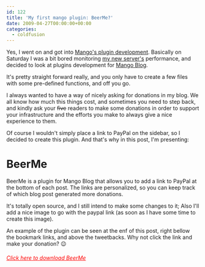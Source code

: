```yaml
---
id: 122
title: 'My first mango plugin: BeerMe?'
date: 2009-04-27T00:00:00+00:00
categories:
  - coldfusion
---
```

Yes, I went on and got into [Mango's plugin development](http://www.mangoblog.org/docs/documentation/extending-mango/creating-a-plugin). Basically on Saturday I was a bit bored monitoring [my new server's](https://www.placona.co.uk/placona-co-uk-has-a-new-home-1/) performance, and decided to look at plugins development for <a href="http://www.mangoblog.org/" target="_blank">Mango Blog</a>.
  
It's pretty straight forward really, and you only have to create a few files with some pre-defined functions, and off you go.
  
I always wanted to have a way of nicely asking for donations in my blog. We all know how much this things cost, and sometimes you need to step back, and kindly ask your <span style="text-decoration: line-through;">five</span> readers to make some donations in order to support your infrastructure and the efforts you make to always give a nice experience to them.
  
Of course I wouldn't simply place a link to PayPal on the sidebar, so I decided to create this plugin. And that's why in this post, I'm presenting:

# **BeerMe**

BeerMe is a plugin for Mango Blog that allows you to add a link to PayPal at the bottom of each post. The links are personalized, so you can keep track of which blog post generated more donations.

It's totally open source, and I still intend to make some changes to it; Also I'll add a nice image to go with the paypal link (as soon as I have some time to create this image).
  
An example of the plugin can be seen at the enf of this post, right bellow the bookmark links, and above the tweetbacks. Why not click the link and make your donation? 😉

###### <a style="text-decoration: underline; color: red;" href="http://beerme.riaforge.org/" target="_blank">Click here to download BeerMe</a>
